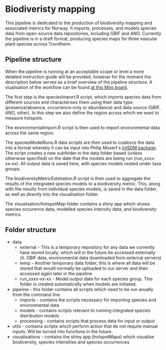 # Biodiveristy mapping

This pipeline is dedicated to the production of biodiversity mapping and associated metrics for Norway. It imports, processes, and models species
data from open-source data repositories, including GBIF and ANO. Currently the pipeline is in a draft format, producing species maps for 
three vascular plant species across Trondheim.

## Pipeline structure

When the pipeline is running at an acceptable scope or level a more detailed instruction guide will be provided, however for the moment the description below serves as a brief overview of the pipeline structure. A viualisation of the workflow can be found [at this Miro board](https://miro.com/app/board/uXjVMCkk6YI=/).

The first step is the speciesImport.R script, which imports species data from different sources and characterises them using
their data type (presence/absence, occurrence-only or abundance) and data source (GBIF, ANO, other). In this step we also define the 
region across which we want to measure hotspots.

The environmentalImport.R script is then used to import environmental data across the same region.

The speciesModelRuns.R data scripts are then used to coalesce the data into a format whereby it can be input into Philip Mosert's
[intSDM package](https://github.com/PhilipMostert/intSDM). The script creates a new subfolder in the data folder based (unless otherwise 
specified) on the date that the models are being run (run_xxxx-xx-xx). All output data is saved here, with species models nested under 
taxa groups.

The biodiversityMetricEstimation.R script is then used to aggregate the results of the integrated species models to a biodiversity 
metric. This, along with the results from individual species models, is saved in the data folder, as well as directly into the
visualisation folder.

The visualisation/hotspotMap folder contains a shiny app which shows species occurence data, modelled species intensity data, and
biodiversity metrics.

## Folder structure

- data
  + external - This is a temporary repository for any data we currently have stored locally, which will in the future be accessed externally (it. GBIF data, environmental data downloaded from external servers)
  + temp - Another temporary data folder, this is where all data will be stored that would normally be uploaded to our server and then accessed again later in the pipeline
  + run_xxxx-xx-xx - Model output data for each species group. This folder is created automatically when models are initiated.
- pipeline - this folder contains all scripts which need to be run anually from the command line
  + imports - contains the scripts necessary for importing species and environmental data
  + models - contains scripts relevant to running integrated species distribution models
  + processing - contains scripts that process data for input or output
- utils - contains scripts which perform action that do not require manual inputs. Will be turned into functions in the future.
- visualisations - contains the shiny app (hotspotMaps) which visualise biodiversity, species intensities and species occurrences
